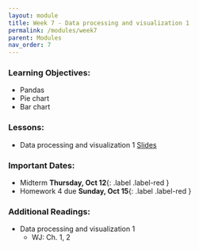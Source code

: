 ```yaml
---
layout: module
title: Week 7 - Data processing and visualization 1 
permalink: /modules/week7
parent: Modules
nav_order: 7
---
```


### Learning Objectives:
* Pandas
* Pie chart
* Bar chart

### Lessons:
* Data processing and visualization 1 [Slides](https://xinchenyu.github.io/csc380-fall23/Slides/23f380_data_lecture1.pdf)

### Important Dates:
* Midterm **Thursday, Oct 12**{: .label .label-red }
* Homework 4 due **Sunday, Oct 15**{: .label .label-red }

### Additional Readings:
* Data processing and visualization 1 
    * WJ: Ch. 1, 2


